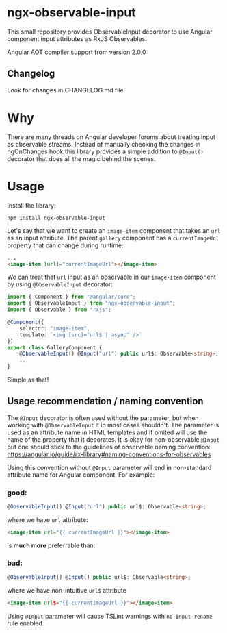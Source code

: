 # ngx-observable-input

This small repository provides ObservableInput decorator to use Angular component input attributes as RxJS Observables.

Angular AOT compiler support from version 2.0.0

## Changelog

Look for changes in CHANGELOG.md file.

# Why

There are many threads on Angular developer forums about treating input as observable streams. Instead of manually checking the changes in ngOnChanges hook this library provides a simple addition to `@Input()` decorator that does all the magic behind the scenes.

# Usage

Install the library:

`npm install ngx-observable-input`

Let's say that we want to create an `image-item` component that takes an `url` as an input attribute. The parent `gallery` component has a `currentImageUrl` property that can change during runtime:

```html
...
<image-item [url]="currentImageUrl"></image-item>
```

We can treat that `url` input as an observable in our `image-item` component by using `@ObservableInput` decorator:

```ts
import { Component } from "@angular/core";
import { ObservableInput } from "ngx-observable-input";
import { Observable } from "rxjs";

@Component({
    selector: "image-item",
    template: `<img [src]="url$ | async" />`
})
export class GalleryComponent {
    @ObservableInput() @Input("url") public url$: Observable<string>;
    ...
}
```

Simple as that!

## Usage recommendation / naming convention

The `@Input` decorator is often used without the parameter, but when working with `@ObservableInput` it in most cases shouldn't. The parameter is used as an attribute name in HTML templates and if omited will use the name of the property that it decorates. It is okay for non-observable `@Input` but one should stick to the guidelines of observable naming convention: https://angular.io/guide/rx-library#naming-conventions-for-observables

Using this convention without `@Input` parameter will end in non-standard attribute name for Angular component. For example:

### good:
```ts
@ObservableInput() @Input("url") public url$: Observable<string>;
```
where we have `url` attribute:
```html
<image-item url="{{ currentImageUrl }}"></image-item>
```

is **much more** preferrable than:

### bad:
```ts
@ObservableInput() @Input() public url$: Observable<string>;
```
where we have non-intuitive `url$` attribute
```html
<image-item url$="{{ currentImageUrl }}"></image-item>
```

Using `@Input` parameter will cause TSLint warnings with `no-input-rename` rule enabled.
